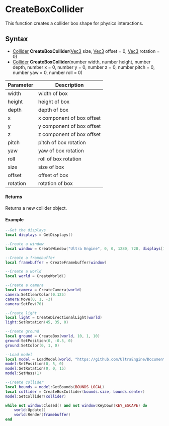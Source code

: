 # CreateBoxCollider

This function creates a collider box shape for physics interactions.

## Syntax

- [Collider](Collider.md) **CreateBoxCollider**([Vec3](Vec3.md) size, [Vec3](Vec3.md) offset = 0, [Vec3](Vec3.md) rotation = 0)
- [Collider](Collider.md) **CreateBoxCollider**(number width, number height, number depth, number x = 0, number y = 0, number z = 0, number pitch = 0, number yaw = 0, number roll = 0)

| Parameter | Description |
|---|----|
|width|width of box|
|height|height of box|
|depth|depth of box|
|x|x component of box offset|
|y|y component of box offset|
|z|z component of box offset|
|pitch|pitch of box rotation|
|yaw|yaw of box rotation|
|roll|roll of box rotation|
|size|size of box|
|offset|offset of box|
|rotation|rotation of box|

#### Returns

Returns a new collider object.

#### Example

```lua
--Get the displays 
local displays = GetDisplays()

--Create a window
local window = CreateWindow("Ultra Engine", 0, 0, 1280, 720, displays[1], WINDOW_CENTER | WINDOW_TITLEBAR)

--Create a framebuffer
local framebuffer = CreateFramebuffer(window)

--Create a world
local world = CreateWorld()

--Create a camera
local camera = CreateCamera(world)
camera:SetClearColor(0.125)
camera:Move(0, 1, -3)
camera:SetFov(70)

--Create light
local light = CreateDirectionalLight(world)
light:SetRotation(45, 35, 0)

--Create ground
local ground = CreateBox(world, 10, 1, 10)
ground:SetPosition(0, -0.5, 0)
ground:SetColor(0, 1, 0)

--Load model
local model = LoadModel(world, "https://github.com/UltraEngine/Documentation/raw/master/Assets/Models/Containers/crate01.glb")
model:SetPosition(0, 5, 0)
model:SetRotation(0, 0, 15)
model:SetMass(1)

--Create collider
local bounds = model:GetBounds(BOUNDS_LOCAL)
local collider = CreateBoxCollider(bounds.size, bounds.center)
model:SetCollider(collider)

while not window:Closed() and not window:KeyDown(KEY_ESCAPE) do
    world:Update()
    world:Render(framebuffer)
end
```
